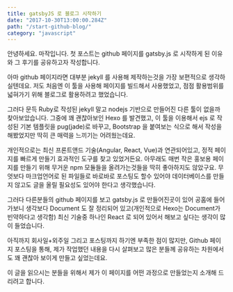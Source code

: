```yaml
---
title: gatsbyJS 로 블로그 시작하기
date: "2017-10-30T13:00:00.284Z"
path: "/start-github-blog/"
category: "javascript"
---
```


안녕하세요. 마작입니다.
첫 포스트는 github 페이지를 gatsby.js 로 시작하게 된 이유와 그 후기를 공유하고자 작성합니다.

아마 github 페이지라면 대부분 jekyll 를 사용해 제작하는것을 가장 보편적으로 생각하실텐데요. 저도 처음엔 이 툴을 사용해 페이지를 빌드해서 사용했었고, 점점 활용범위를 넓혀가기 위해 블로그로 활용하려고 했었습니다.

그러다 문득 Ruby로 작성된 jekyll 말고 nodejs 기반으로 만들어진 다른 툴이 없을까 찾아보았습니다.
그중에 꽤 괜찮아보인 Hexo 를 발견했고, 이 툴을 이용해서 ejs 로 작성된 기본 템플릿을 pug(jade)로 바꾸고, Bootstrap 을 붙여보는 식으로 해서 작성을 해봤었지만 딱히 큰 매력을 느끼기는 어려웠는데요.

개인적으로는 최신 프론트앤드 기술(Angular, React, Vue)과 연관되어있고, 정적 페이지를 빠르게 만들기 효과적인 도구를 찾고 있었거든요. 아무래도 매번 작은 홍보용 페이지를 만들기 위해 무거운 npm 모듈들을 올려가는것들을 딱히 좋아하지도 않았구요. 무엇보다 마크업언어로 된 파일들로 바로바로 포스팅도 할수 있어야 데이터베이스를 만들지 않고도 글을 올릴 필요성도 있어야 한다고 생각했습니다.

그러다 다른분들의 github 페이지를 보고 gatsby.js 로 만들어진곳이 있어 공홈에 들어가보니 생각보다 Document 도 잘 정리되어 있고(개인적으로 Hexo는 Document가 빈약하다고 생각함) 최신 기술중 하나인 React 로 되어 있어서 해보고 싶다는 생각이 많이 들었습니다.

아직까지 회사일+외주일 그리고 포스팅까지 하기엔 부족한 점이 많지만,
Github 페이지 포스팅을 통해, 제가 작업했던 내용을 다시 살펴보고 많은 분들께 공유하는 차원에서도 꽤 괜찮아 보이게 만들고 싶었는데요.

이 글을 읽으시는 분들을 위해서 제가 이 페이지를 어떤 과정으로 만들었는지 소개해 드리려고 합니다.

